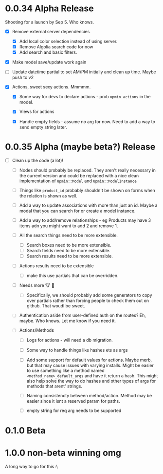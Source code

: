 # 0.0.34 Alpha Release
Shooting for a launch by Sep 5. Who knows.

- [x] Remove external server dependencies
  - [x] Add local color selection instead of using server.
  - [x] Remove Algolia search code for now
  - [x] Add search and basic filters.

- [x] Make model save/update work again

- [ ] Update datetime partial to set AM/PM initially and clean up time. Maybe push to v2

- [x] Actions, sweet sexy actions. Mmmmm.
  - [x] Some way for devs to declare actions - prob `upmin_actions` in the model.
  - [x] Views for actions
  - [x] Handle empty fields - assume no arg for now. Need to add a way to send empty string later.


# 0.0.35 Alpha (maybe beta?) Release

- [ ] Clean up the code (a lot)!
  - [ ] Nodes should probably be replaced. They aren't really necessary in the current version and could be replaced with a nice clean implementation of `Upmin::Model` and `Upmin::ModelInstance`

  - [ ] Things like `product_id` probably shouldn't be shown on forms when the relation is shown as well.

  - [ ] Add a way to update associations with more than just an id. Maybe a modal that you can search for or create a model instance.
  - [ ] Add a way to add/remove relationships - eg Products may have 3 items adn you might want to add 2 and remove 1.

  - [ ] All the search things need to be more extensible.
    - [ ] Search boxes need to be more extensible.
    - [ ] Search fields need to be more extensible.
    - [ ] Search results need to be more extensible.

  - [ ] Actions results need to be extensible
    - [ ] make this use partials that can be overridden.


  - [ ] Needs more :cow: :bell:
    - [ ] Specifically, we should probably add some generators to copy over partials rather than forcing people to check them out on github. That woudl be sweet.

  - [ ] Authentication aside from user-defined auth on the routes? Eh, maybe. Who knows. Let me know if you need it.


  - [ ] Actions/Methods
    - [ ] Logs for actions - will need a db migration.
    - [ ] Some way to handle things like hashes ets as args
    - [ ] Add some support for default values for actions. Maybe merb, but that may cause issues with varying installs. Might be easier to use something like a method named `<method_name>_default_args` and have it return a hash. This might also help solve the way to do hashes and other types of args for methods that arent' strings.
    - [ ] Naming consistencty between method/action. Method may be easier since it isnt a reserved param for paths.
    - [ ] empty string for req arg needs to be supported


# 0.1.0 Beta

# 1.0.0 non-beta winning omg

A long way to go for this :\
